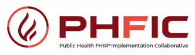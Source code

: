 ![Public Health FHIR&reg; Implementation Collaborative](https://github.com/PHFIC/.github/blob/main/profile/phfic_logo.png)

